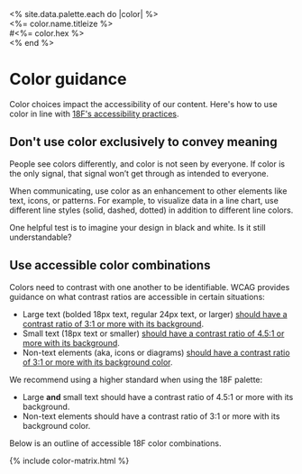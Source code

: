 ---
---

<div class="bg-white"></div>
<div class="bg-neutral"></div>
<div class="bg-pink"></div>
<div class="bg-yellow"></div>
<div class="bg-red"></div>
<div class="bg-black"></div>

<div class="flex flex-row mb-8">
  <% site.data.palette.each do |color| %>
    <div>
      <div class="w-32 h-32 bg-<%= color.name %> border-neutral border-2 mr-4 mb-4"></div>
      <div class="font-bold"><%= color.name.titleize %></div>
      <div>#<%= color.hex %></div>
    </div>
  <% end %>
</div>

# Color guidance
Color choices impact the accessibility of our content. Here's how to use color in line with [18F's accessibility practices](https://pages.18f.gov/accessibility/).

## Don't use color exclusively to convey meaning
People see colors differently, and color is not seen by everyone. If color is the only signal, that signal won’t get through as intended to everyone.

When communicating, use color as an enhancement to other elements like text, icons, or patterns. For example, to visualize data in a line chart, use different line styles (solid, dashed, dotted) in addition to different line colors.

One helpful test is to imagine your design in black and white. Is it still understandable?

## Use accessible color combinations
Colors need to contrast with one another to be identifiable. WCAG provides guidance on what contrast ratios are accessible in certain situations:
*  Large text (bolded 18px text, regular 24px text, or larger) [should have a contrast ratio of 3:1 or more with its background](https://www.w3.org/WAI/WCAG21/Understanding/contrast-minimum.html).
*  Small text (18px text or smaller) [should have a contrast ratio of 4.5:1 or more with its background](https://www.w3.org/WAI/WCAG21/Understanding/contrast-minimum.html).
*  Non-text elements (aka, icons or diagrams) [should have a contrast ratio of 3:1 or more with its background color](https://www.w3.org/WAI/WCAG21/Understanding/non-text-contrast.html).

We recommend using a higher standard when using the 18F palette:
* Large **and** small text should have a contrast ratio of 4.5:1 or more with its background.
* Non-text elements should have a contrast ratio of 3:1 or more with its background color.

Below is an outline of accessible 18F color combinations.

{% include color-matrix.html %}